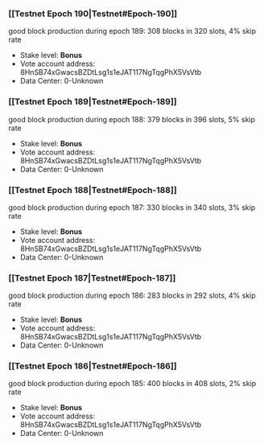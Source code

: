 ### [[Testnet Epoch 190|Testnet#Epoch-190]]
good block production during epoch 189: 308 blocks in 320 slots, 4% skip rate
* Stake level: **Bonus** 
* Vote account address: 8HnSB74xGwacsBZDtLsg1s1eJAT117NgTqgPhX5VsVtb
* Data Center: 0-Unknown
### [[Testnet Epoch 189|Testnet#Epoch-189]]
good block production during epoch 188: 379 blocks in 396 slots, 5% skip rate
* Stake level: **Bonus** 
* Vote account address: 8HnSB74xGwacsBZDtLsg1s1eJAT117NgTqgPhX5VsVtb
* Data Center: 0-Unknown
### [[Testnet Epoch 188|Testnet#Epoch-188]]
good block production during epoch 187: 330 blocks in 340 slots, 3% skip rate
* Stake level: **Bonus** 
* Vote account address: 8HnSB74xGwacsBZDtLsg1s1eJAT117NgTqgPhX5VsVtb
* Data Center: 0-Unknown
### [[Testnet Epoch 187|Testnet#Epoch-187]]
good block production during epoch 186: 283 blocks in 292 slots, 4% skip rate
* Stake level: **Bonus** 
* Vote account address: 8HnSB74xGwacsBZDtLsg1s1eJAT117NgTqgPhX5VsVtb
* Data Center: 0-Unknown
### [[Testnet Epoch 186|Testnet#Epoch-186]]
good block production during epoch 185: 400 blocks in 408 slots, 2% skip rate
* Stake level: **Bonus** 
* Vote account address: 8HnSB74xGwacsBZDtLsg1s1eJAT117NgTqgPhX5VsVtb
* Data Center: 0-Unknown